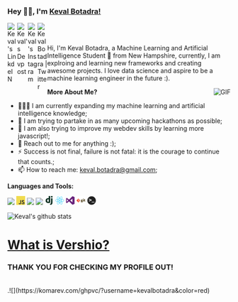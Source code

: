 ### Hey 👋🏽, I'm [Keval Botadra!]() 

<a href="https://www.linkedin.com/in/keval-botadra-0008a4210/">
  <img align="left" alt="Keval's LinkdeIN" width="22px" src="https://cdn.jsdelivr.net/npm/simple-icons@v3/icons/linkedin.svg" />
</a>
<a href="https://devpost.com/kevalbotadra">
  <img align="left" alt="Keval's Devpost" width="24px" src="https://cdn.iconscout.com/icon/free/png-512/dev-post-555431.png" />
</a>
<a href="https://www.instagram.com/kevalbotadra">
  <img align="left" alt="Keval's Instagram" width="22px" src="https://cdn.jsdelivr.net/npm/simple-icons@v3/icons/instagram.svg" />
</a>
<a href="https://twitter.com/kevalbotadra">
  <img align="left" alt="Keval Botadra | Twitter" width="22px" src="https://cdn.jsdelivr.net/npm/simple-icons@v3/icons/twitter.svg" />
</a>

<br />
<br />

Hi, I'm Keval Botadra, a Machine Learning and Artificial Intelligence Student 🚀 from New Hampshire, currently, I am explroing and learning new frameworks and creating awesome projects. I love data science and aspire to be a machine learning engineer in the future :).


  <img align="right" alt="GIF" src="https://media1.giphy.com/media/xT9IgzoKnwFNmISR8I/giphy.gif?cid=ecf05e47alh9mig1dew6p1m568ise6ldd6dwpsyai9u7ljo3&rid=giphy.gif&ct=g" />


**More About Me?**

- 👨🏽‍💻 I am currently expanding my machine learning and artificial intelligence knowledge;
- 🌱 I am trying to partake in as many upcoming hackathons as possible; 
- 👯 I am also trying to improve my webdev skills by learning more javascript!;
- 💬 Reach out to me for anything :);
- ⚡️ Success is not final, failure is not fatal: it is the courage to continue that counts.;
- 📫 How to reach me: keval.botadra@gmail.com;

**Languages and Tools:**  

<code><img height="20" src="https://raw.githubusercontent.com/jmnote/z-icons/master/svg/python.svg"></code>
<code><img height="20" src="https://raw.githubusercontent.com/github/explore/80688e429a7d4ef2fca1e82350fe8e3517d3494d/topics/javascript/javascript.png"></code>
<code><img height="20" src="https://raw.githubusercontent.com/jmnote/z-icons/master/svg/java.svg"></code>
<code><img height="20" src="https://raw.githubusercontent.com/valohai/ml-logos/5127528b5baadb77a6ea4b999a47b4e86bf0f98b/tensorflow-tf.svg"></code>
<code><img height="20" src="https://raw.githubusercontent.com/devicons/devicon/c7d326b6009e60442abc35fa45706d6f30ee4c8e/icons/django/django-plain.svg"></code>
<code><img height="20" src="https://raw.githubusercontent.com/devicons/devicon/c7d326b6009e60442abc35fa45706d6f30ee4c8e/icons/react/react-original.svg"></code>
<code><img height="20" src="https://raw.githubusercontent.com/devicons/devicon/c7d326b6009e60442abc35fa45706d6f30ee4c8e/icons/visualstudio/visualstudio-plain.svg"></code>
<code><img height="20" src="https://raw.githubusercontent.com/github/explore/80688e429a7d4ef2fca1e82350fe8e3517d3494d/topics/git/git.png"></code>
<code><img height="20" src="https://raw.githubusercontent.com/github/explore/80688e429a7d4ef2fca1e82350fe8e3517d3494d/topics/terminal/terminal.png"></code>



![Keval's github stats](https://github-readme-stats.vercel.app/api?username=kevalbotadra&show_icons=true&hide_border=true)


<!--START_SECTION:waka-->
<!--END_SECTION:waka-->

# [What is Vershio?](https://github.com/kevalbotadra/vershio)

### THANK YOU FOR CHECKING MY PROFILE OUT! 
<br />
.![](https://komarev.com/ghpvc/?username=kevalbotadra&color=red)


